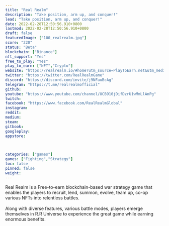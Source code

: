 ```yaml
---
title: "Real Realm"
description: "Take position, arm up, and conquer!"
lead: "Take position, arm up, and conquer!"
date: 2022-02-28T12:50:56.910+0800
lastmod: 2022-02-28T12:50:56.910+0800
draft: false
featuredImage: ["100_realrealm.jpg"]
score: "220"
status: "Beta"
blockchain: ["Binance"]
nft_support: "Yes"
free_to_play: "Yes"
play_to_earn: ["NFT","Crypto"]
website: "https://realrealm.io/#home?utm_source=PlayToEarn.net&utm_medium=organic&utm_campaign=gamepage"
twitter: "https://twitter.com/RealRealmGame"
discord: "https://discord.com/invite/j9NFauBcAg"
telegram: "https://t.me/realrealmofficial"
github: 
youtube: "https://www.youtube.com/channel/UCB910jDifDzrU1wMmLlAnPg"
twitch: 
facebook: "https://www.facebook.com/RealRealmGlobal"
instagram: 
reddit: 
medium: 
steam: 
gitbook: 
googleplay: 
appstore: 

  
    
categories: ["games"]
games: ["Fighting","Strategy"]
toc: false
pinned: false
weight: 
---
```

Real Realm is a Free-to-earn blockchain-based war strategy game that enables the players to recruit, lend, summon, evolve, team up, co-op various NFTs into relentless battles. <br> <br> Along with diverse features, various battle modes, players emerge themselves in R.R Universe to experience the great game while earning enormous benefits.